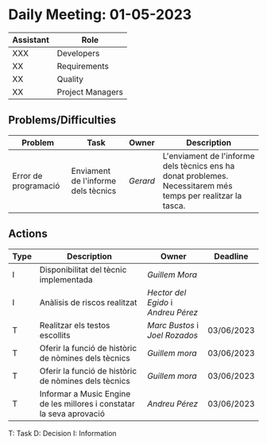 # Daily Meeting: 01-05-2023

| Assistant | Role             |  
|-----------|------------------|
| XXX       | Developers       |   
| XX        | Requirements     |  
| XX        | Quality          |
| XX        | Project Managers |

## Problems/Difficulties

| Problem              | Task                                | Owner    | Description                                                                                                  |
|----------------------|-------------------------------------|----------|--------------------------------------------------------------------------------------------------------------|
| Error de programació | Enviament de l'informe dels tècnics | _Gerard_ | L'enviament de l'informe dels tècnics ens ha donat problemes. Necessitarem més temps per realitzar la tasca. |

## Actions

| Type | Description                                                           | Owner                               | Deadline   |
|------|-----------------------------------------------------------------------|-------------------------------------|------------|
| I    | Disponibilitat del tècnic implementada                                | _Guillem Mora_                      |            |
| I    | Anàlisis de riscos realitzat                                          | _Hector del Egido_ i _Andreu Pérez_ |            |
| T    | Realitzar els testos escollits                                        | _Marc Bustos_ i _Joel Rozados_      | 03/06/2023 |
| T    | Oferir la funció de històric de nòmines dels tècnics                  | _Guillem mora_                      | 03/06/2023 |
| T    | Oferir la funció de històric de nòmines dels tècnics                  | _Guillem mora_                      | 03/06/2023 |
| T    | Informar a Music Engine de les millores i constatar la seva aprovació | _Andreu Pérez_                      | 03/06/2023 |


T: Task
D: Decision
I: Information